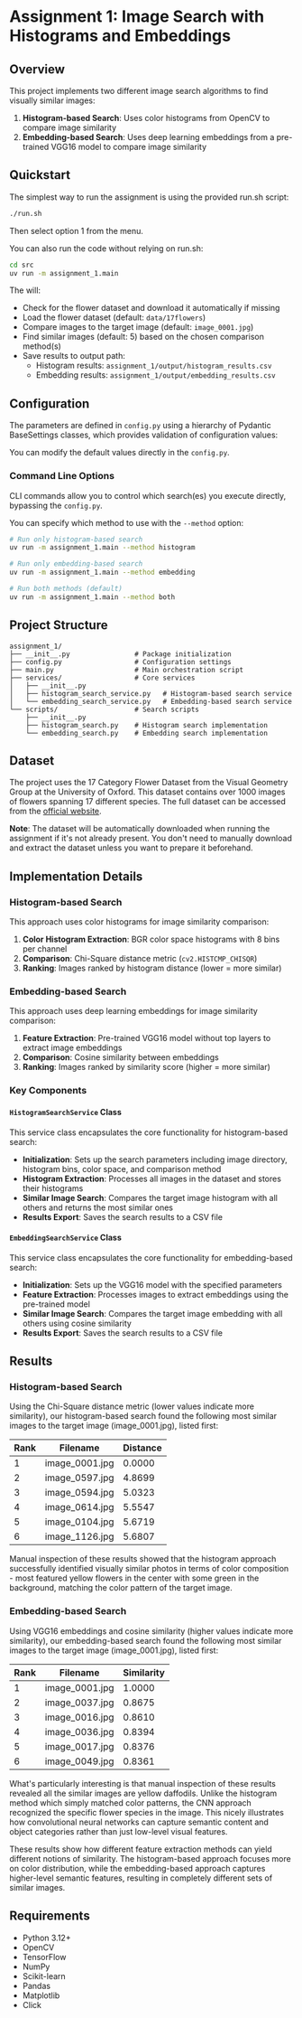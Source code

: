 # Assignment 1: Image Search with Histograms and Embeddings

## Overview
This project implements two different image search algorithms to find visually similar images:
1. **Histogram-based Search**: Uses color histograms from OpenCV to compare image similarity
2. **Embedding-based Search**: Uses deep learning embeddings from a pre-trained VGG16 model to compare image similarity

## Quickstart

The simplest way to run the assignment is using the provided run.sh script:
```bash
./run.sh
```
Then select option 1 from the menu.

You can also run the code without relying on run.sh:

```bash
cd src
uv run -m assignment_1.main
```

The will:
- Check for the flower dataset and download it automatically if missing
- Load the flower dataset (default: `data/17flowers`)
- Compare images to the target image (default: `image_0001.jpg`)
- Find similar images (default: 5) based on the chosen comparison method(s)
- Save results to output path:
  - Histogram results: `assignment_1/output/histogram_results.csv`
  - Embedding results: `assignment_1/output/embedding_results.csv`



## Configuration
The parameters are defined in `config.py` using a hierarchy of Pydantic BaseSettings classes, which provides validation of configuration values:

You can modify the default values directly in the `config.py`.

### Command Line Options
CLI commands allow you to control which search(es) you execute directly, bypassing the `config.py`.

You can specify which method to use with the `--method` option:

```bash
# Run only histogram-based search
uv run -m assignment_1.main --method histogram

# Run only embedding-based search
uv run -m assignment_1.main --method embedding

# Run both methods (default)
uv run -m assignment_1.main --method both
```

## Project Structure
```
assignment_1/
├── __init__.py                # Package initialization
├── config.py                  # Configuration settings
├── main.py                    # Main orchestration script
├── services/                  # Core services
│   ├── __init__.py
│   ├── histogram_search_service.py   # Histogram-based search service
│   └── embedding_search_service.py   # Embedding-based search service
└── scripts/                   # Search scripts
    ├── __init__.py
    ├── histogram_search.py    # Histogram search implementation
    └── embedding_search.py    # Embedding search implementation
```

## Dataset
The project uses the 17 Category Flower Dataset from the Visual Geometry Group at the University of Oxford. This dataset contains over 1000 images of flowers spanning 17 different species. The full dataset can be accessed from the [official website](https://www.robots.ox.ac.uk/~vgg/data/flowers/17/index.html).

**Note**: The dataset will be automatically downloaded when running the assignment if it's not already present. You don't need to manually download and extract the dataset unless you want to prepare it beforehand.


## Implementation Details

### Histogram-based Search
This approach uses color histograms for image similarity comparison:
1. **Color Histogram Extraction**: BGR color space histograms with 8 bins per channel
2. **Comparison**: Chi-Square distance metric (`cv2.HISTCMP_CHISQR`)
3. **Ranking**: Images ranked by histogram distance (lower = more similar)

### Embedding-based Search
This approach uses deep learning embeddings for image similarity comparison:
1. **Feature Extraction**: Pre-trained VGG16 model without top layers to extract image embeddings
2. **Comparison**: Cosine similarity between embeddings
3. **Ranking**: Images ranked by similarity score (higher = more similar)

### Key Components

#### `HistogramSearchService` Class
This service class encapsulates the core functionality for histogram-based search:
- **Initialization**: Sets up the search parameters including image directory, histogram bins, color space, and comparison method
- **Histogram Extraction**: Processes all images in the dataset and stores their histograms
- **Similar Image Search**: Compares the target image histogram with all others and returns the most similar ones
- **Results Export**: Saves the search results to a CSV file

#### `EmbeddingSearchService` Class
This service class encapsulates the core functionality for embedding-based search:
- **Initialization**: Sets up the VGG16 model with the specified parameters
- **Feature Extraction**: Processes images to extract embeddings using the pre-trained model
- **Similar Image Search**: Compares the target image embedding with all others using cosine similarity
- **Results Export**: Saves the search results to a CSV file

## Results

### Histogram-based Search
Using the Chi-Square distance metric (lower values indicate more similarity), our histogram-based search found the following most similar images to the target image (image_0001.jpg), listed first:

| Rank | Filename       | Distance     |
|------|---------------|--------------|
| 1    | image_0001.jpg | 0.0000       |
| 2    | image_0597.jpg | 4.8699       |
| 3    | image_0594.jpg | 5.0323       |
| 4    | image_0614.jpg | 5.5547       |
| 5    | image_0104.jpg | 5.6719       |
| 6    | image_1126.jpg | 5.6807       |

Manual inspection of these results showed that the histogram approach successfully identified visually similar photos in terms of color composition - most featured yellow flowers in the center with some green in the background, matching the color pattern of the target image.

### Embedding-based Search
Using VGG16 embeddings and cosine similarity (higher values indicate more similarity), our embedding-based search found the following most similar images to the target image (image_0001.jpg), listed first:

| Rank | Filename       | Similarity   |
|------|---------------|--------------|
| 1    | image_0001.jpg | 1.0000       |
| 2    | image_0037.jpg | 0.8675       |
| 3    | image_0016.jpg | 0.8610       |
| 4    | image_0036.jpg | 0.8394       |
| 5    | image_0017.jpg | 0.8376       |
| 6    | image_0049.jpg | 0.8361       |

What's particularly interesting is that manual inspection of these results revealed all the similar images are yellow daffodils. Unlike the histogram method which simply matched color patterns, the CNN approach recognized the specific flower species in the image. This nicely illustrates how convolutional neural networks can capture semantic content and object categories rather than just low-level visual features.

These results show how different feature extraction methods can yield different notions of similarity. The histogram-based approach focuses more on color distribution, while the embedding-based approach captures higher-level semantic features, resulting in completely different sets of similar images.

## Requirements
- Python 3.12+
- OpenCV
- TensorFlow
- NumPy
- Scikit-learn
- Pandas
- Matplotlib
- Click